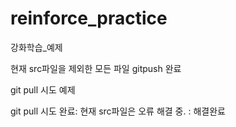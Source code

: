 # reinforce_practice
강화학습_예제

현재 src파일을 제외한 모든 파일 gitpush 완료

git pull 시도 예제

git pull 시도 완료: 현재 src파일은 오류 해결 중. : 해결완료
